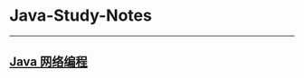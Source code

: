 # Java-Study-Notes

***
## [Java 网络编程](https://github.com/JiaZhengJingXianSheng/Java-Study-Notes/blob/main/Java-%E7%BD%91%E7%BB%9C%E7%BC%96%E7%A8%8B/Java%20%E7%BD%91%E7%BB%9C%E7%BC%96%E7%A8%8B.md)

